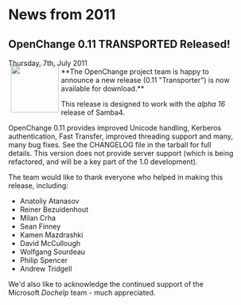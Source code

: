 # News from 2011 #

<div class="news" style="width:90%;">
<h2>OpenChange 0.11 TRANSPORTED Released!</h2>
<div class="date">Thursday, 7th, July 2011</div>
<img border="0" width="96" height="96" style="border: 0pt none; margin: -5px 5px 5px; float: left;" alt="" src="/images/icon_openchange_logo.png" />
**The OpenChange project team is happy to announce a new release (0.11 "Transporter") is now available for download.**

This release is designed to work with the *alpha 16* release of Samba4.  

OpenChange 0.11 provides improved Unicode handling, Kerberos
authentication, Fast Transfer, improved threading support and many,
many bug fixes.  See the CHANGELOG file in the tarball for full
details. This version does not provide server support (which is being
refactored, and will be a key part of the 1.0 development).

The team would like to thank everyone who helped in making this
release, including:

- Anatoliy Atanasov
- Reiner Bezuidenhout
- Milan Crha
- Sean Finney
- Kamen Mazdrashki
- David McCullough
- Wolfgang Sourdeau
- Philip Spencer
- Andrew Tridgell
  
We'd also like to acknowledge the continued support of the Microsoft
*Dochelp* team - much appreciated.
</div>


